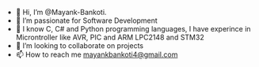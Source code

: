 - 👋 Hi, I’m @Mayank-Bankoti.
- 👀 I’m passionate for Software Development
- 🌱 I know C, C# and Python programming languages, I have experince in Microntroller like AVR, PIC and ARM LPC2148 and STM32 
- 💞️ I’m looking to collaborate on projects
- 📫 How to reach me mayankbankoti4@gmail.com
